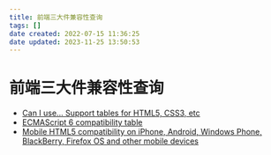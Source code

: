 ```yaml
---
title: 前端三大件兼容性查询
tags: []
date created: 2022-07-15 11:36:25
date updated: 2023-11-25 13:50:53
---
```


# 前端三大件兼容性查询

- [Can I use... Support tables for HTML5, CSS3, etc](https://caniuse.com/)
- [ECMAScript 6 compatibility table](http://kangax.github.io/compat-table/es6/)
- [Mobile HTML5 compatibility on iPhone, Android, Windows Phone, BlackBerry, Firefox OS and other mobile devices](http://mobilehtml5.org/)
